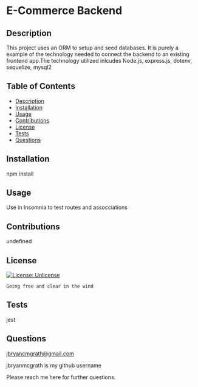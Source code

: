 # E-Commerce Backend

  ## Description 
  This project uses an ORM to setup and seed databases. It is purely a example of the technology needed to connect the backend to an existing frontend app.The technology utilized inlcudes Node.js, express.js, dotenv, sequelize, mysql2
  
  
  ## Table of Contents 
  
  * [Description](#description)
  * [Installation](#installation)
  * [Usage](#usage)
  * [Contributions](#contributions)
  * [License](#license)
  * [Tests](#tests)
  * [Questions](#questions)
  
  
  ## Installation
  npm install
  
  
  ## Usage 
  
  Use in Insomnia to test routes and assocciations
  
  
  
  ## Contributions
  
  undefined
  
  
  ## License

  [![License: Unlicense](https://img.shields.io/badge/license-Unlicense-blue.svg)](http://unlicense.org/)
    
    Going free and clear in the wind
  
  

  ## Tests
  
  jest

  ##  Questions
  jbryancmgrath@gmail.com 
  
  jbryanmcgrath   is my github username
  
  Please reach me here for further questions. 
